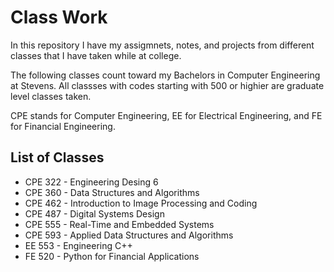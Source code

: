 # Class Work

In this repository I have my assigmnets, notes, and projects from different classes that I have taken while at college.  

The following classes count toward my Bachelors in Computer Engineering at Stevens.  All classses with codes starting with 500 or highier are graduate level classes taken.  

CPE stands for Computer Engineering, EE for Electrical Engineering, and FE for Financial Engineering.

## List of Classes
- CPE 322 - Engineering Desing 6
- CPE 360 - Data Structures and Algorithms
- CPE 462 - Introduction to Image Processing and Coding
- CPE 487 - Digital Systems Design
- CPE 555 - Real-Time and Embedded Systems
- CPE 593 - Applied Data Structures and Algorithms
- EE 553 - Engineering C++
- FE 520 - Python for Financial Applications

